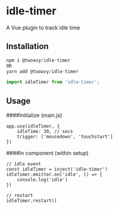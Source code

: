 # idle-timer

A Vue plugin to track idle time

## Installation

```js
npm i @twoavy/idle-timer
OR
yarn add @twoavy/idle-timer
```
```js
import idleTimer from 'idle-timer';
```

## Usage

####Initialize (main.js)
```
app.use(idleTimer, {
    idleTime: 30, // secs
    trigger: ['mousedown', 'touchstart']
})
```


####In component (within setup)
```
// idle event
const idleTimer = inject('idle-timer')
idleTimer.emitter.on('idle', () => {
    console.log('idle')
})

// restart
idleTimer.restart()
```

